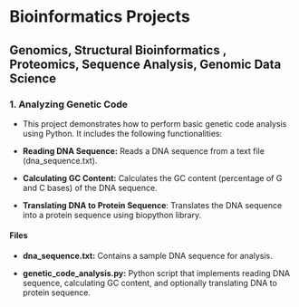 # Bioinformatics Projects
## Genomics, Structural Bioinformatics , Proteomics, Sequence Analysis, Genomic Data Science

### 1. Analyzing Genetic Code
- This project demonstrates how to perform basic genetic code analysis using Python. It includes the following functionalities:

-  **Reading DNA Sequence:** Reads a DNA sequence from a text file (dna_sequence.txt).

-  **Calculating GC Content:** Calculates the GC content (percentage of G and C bases) of the DNA sequence.

- **Translating DNA to Protein Sequence**: Translates the DNA sequence into a protein sequence using biopython library.

#### Files
- **dna_sequence.txt:** Contains a sample DNA sequence for analysis.

- **genetic_code_analysis.py:** Python script that implements reading DNA sequence, calculating GC content, and optionally translating DNA to protein sequence.   

